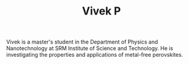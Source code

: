 ﻿---
# Display name
title: Vivek P

# Full name (for SEO)
first_name: Vivek
last_name: P
join: -2024

# Username (this should match the folder name)
authors:
  - Vivek

# Is this the primary user of the site?
superuser: false

# Role/position
role: Masters Project

# Organizations/Affiliations
organizations:
  - name: SRM Institute of Science and Technology
    url: ''

# Short bio (displayed in user profile at end of posts)
bio: My research interest covers the study of 2D energy materials like halides and carbides.

interests:
  - Perovskites

education:
  courses:
    - course: MSc in Physics
      institution: SRMIST, Kattankulathur
      year: 2024
    - course: B.Ed in Physical Sciences
      institution: National College of Education, Neyveli
      year:  2022
    - course: BSc in Physics
      institution: Bishop Heber College, Tiruchirappalli
      year: 2019

social:
  - icon: envelope
    icon_pack: fas
    link: 'mailto:vivekpallipamadathil@gmail.com'
  - icon: linkedin
    icon_pack: fab
    link: https://www.linkedin.com/in/vivek-karunakaran98

user_groups:
  - Alumni
---

Vivek is a master's student in the Department of Physics and Nanotechnology at SRM Institute of Science and Technology. He is investigating the properties and applications of metal-free perovskites. 
